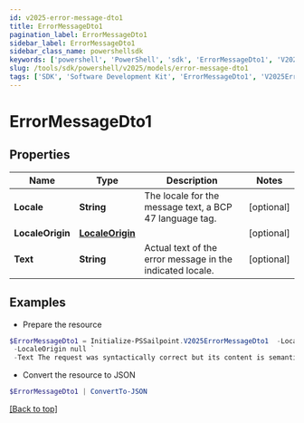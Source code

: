 ```yaml
---
id: v2025-error-message-dto1
title: ErrorMessageDto1
pagination_label: ErrorMessageDto1
sidebar_label: ErrorMessageDto1
sidebar_class_name: powershellsdk
keywords: ['powershell', 'PowerShell', 'sdk', 'ErrorMessageDto1', 'V2025ErrorMessageDto1'] 
slug: /tools/sdk/powershell/v2025/models/error-message-dto1
tags: ['SDK', 'Software Development Kit', 'ErrorMessageDto1', 'V2025ErrorMessageDto1']
---
```



# ErrorMessageDto1

## Properties

Name | Type | Description | Notes
------------ | ------------- | ------------- | -------------
**Locale** | **String** | The locale for the message text, a BCP 47 language tag. | [optional] 
**LocaleOrigin** | [**LocaleOrigin**](locale-origin) |  | [optional] 
**Text** | **String** | Actual text of the error message in the indicated locale. | [optional] 

## Examples

- Prepare the resource
```powershell
$ErrorMessageDto1 = Initialize-PSSailpoint.V2025ErrorMessageDto1  -Locale en-US `
 -LocaleOrigin null `
 -Text The request was syntactically correct but its content is semantically invalid.
```

- Convert the resource to JSON
```powershell
$ErrorMessageDto1 | ConvertTo-JSON
```


[[Back to top]](#) 

